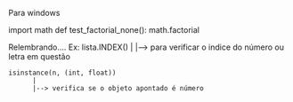 Para windows

import math
def test_factorial_none():
    math.factorial


Relembrando....
    Ex:
    lista.INDEX()
            |
            |--> para verificar o indice do número ou letra em questão


        
    isinstance(n, (int, float)) 
          |
          |--> verifica se o objeto apontado é número